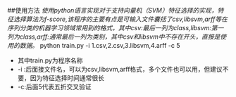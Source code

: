 ##使用方法
*使用python语言实现对于支持向量机（SVM）特征选择的实现，特征选择算法为f-score,该程序的主要有点是可输入文件囊括了csv,libsvm,arff等在序列分类的机器学习领域常用到的格式，其中csv:最后一列为class,libsvm:第一列为class,arff:通常最后一列为类别，其中csv和libsvm中不存在开头，直接是使用的数据。*
	python train.py -i 1.csv,2.csv,3.libsvm,4.arff -c 5
	
- 其中train.py为程序名称
- -i :后面接文件名，可以为csv,libsvm,arff格式，多个文件也可以用，但建议不要，因为特征选择时间通常很长
- -c:后面5代表五折交叉验证
